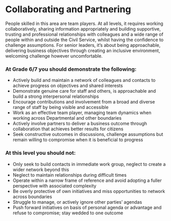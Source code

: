 # Collaborating and Partnering

People skilled in this area are team players. At all levels, it requires working collaboratively, sharing information appropriately and building supportive, trusting and professional relationships with colleagues and a wide range of people within and outside the Civil Service, whilst having the confidence to challenge assumptions. For senior leaders, it’s about being approachable, delivering business objectives through creating an inclusive environment, welcoming challenge however uncomfortable.

### At Grade 6/7 you should demonstrate the following: 

- Actively build and maintain a network of colleagues and contacts to achieve progress on objectives and shared interests 
- Demonstrate genuine care for staff and others, is approachable and build a strong interpersonal relationships
- Encourage contributions and involvement from a broad and diverse range of staff by being visible and accessible 
- Work as an effective team player, managing team dynamics when working across Departmental and other boundaries  
- Actively involve partners to deliver a business outcome through collaboration that achieves better results for citizens
- Seek constructive outcomes in discussions, challenge assumptions but remain willing to compromise when it is beneficial to progress

### At this level you should not: 

- Only seek to build contacts in immediate work group, neglect to create a wider network beyond this 
- Neglect to maintain relationships during difficult times 
- Operate within a narrow frame of reference and avoid adopting a fuller perspective with associated complexity 
- Be overly protective of own initiatives and miss opportunities to network across boundaries 
- Struggle to manage, or actively ignore other parties’ agendas
- Push forward initiatives on basis of personal agenda or advantage and refuse to compromise; stay wedded to one outcome 


